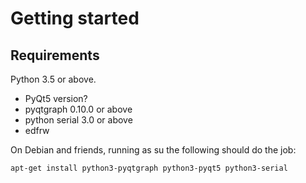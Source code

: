 Getting started
===============

Requirements
------------

Python 3.5 or above.

* PyQt5 version?
* pyqtgraph 0.10.0 or above
* python serial 3.0 or above
* edfrw

On Debian and friends, running as su the following should do the job:

`apt-get install python3-pyqtgraph python3-pyqt5 python3-serial`
